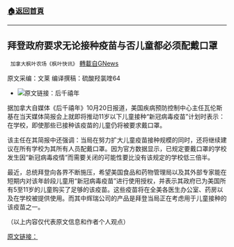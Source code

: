 ###  [:house:返回首頁](https://github.com/ourhimalayas/txt)
---


## 拜登政府要求无论接种疫苗与否儿童都必须配戴口罩
` 加拿大枫叶农场《枫叶快讯》` [轉載自GNews](https://gnews.org/zh-hans/1606928/)

原文采编：文莱 编译撰稿：硫酸羟氯喹64

- ![](https://assets.gnews.org/wp-content/uploads/2021/10/c-1-edited.jpg)原文链接：后千禧年


据加拿大自媒体《后千禧年》10月20日报道，美国疾病预防控制中心主任瓦伦斯基在当天媒体简报会上就即将推动11岁以下儿童接种“新冠病毒疫苗”计划时表示：在学校，即使那些已接种该疫苗的儿童仍将被要求戴口罩。

该主任在其简报中还强调：当局在努力扩大儿童疫苗接种规模的同时，还将继续建议在所有学校为其所有人员配戴口罩。因为官方数据显示，已规定要戴口罩的学校发生因“新冠病毒疫情”而需要关闭的可能性要比没有该规定的学校低三倍半。

最近，总统拜登向各界不断施压，希望美国食品和药物管理局以及其外部专家能在短期内对该年龄段儿童用“新冠病毒疫苗”进行使用授权，并表示其政府已为美国所有5至11岁的儿童购买了足够的该疫苗。这些疫苗将在全美各医生办公室、药房以及在学校被提供使用。而其中辉瑞公司的产品是拜登当局正在考虑用于儿童接种的该疫苗之一。

（以上内容仅代表原文信息和作者个人观点）

[原文链接：](https://thepostmillennial.com/breaking-cdc-will-require-kids-to-mask-even-when-vaccinated)

